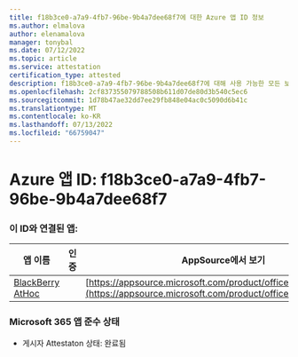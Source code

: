 ```yaml
---
title: f18b3ce0-a7a9-4fb7-96be-9b4a7dee68f7에 대한 Azure 앱 ID 정보
ms.author: elmalova
author: elenamalova
manager: tonybal
ms.date: 07/12/2022
ms.topic: article
ms.service: attestation
certification_type: attested
description: f18b3ce0-a7a9-4fb7-96be-9b4a7dee68f7에 대해 사용 가능한 모든 보안 및 규정 준수 정보입니다.
ms.openlocfilehash: 2cf837355079788508b611d07de80d3b540c5ec6
ms.sourcegitcommit: 1d78b47ae32dd7ee29fb848e04ac0c5090d6b41c
ms.translationtype: MT
ms.contentlocale: ko-KR
ms.lasthandoff: 07/13/2022
ms.locfileid: "66759047"
---
```

# <a name="azure-app-id-f18b3ce0-a7a9-4fb7-96be-9b4a7dee68f7"></a>Azure 앱 ID: f18b3ce0-a7a9-4fb7-96be-9b4a7dee68f7


### <a name="apps-associated-with-this-id"></a>이 ID와 연결된 앱:
| **앱 이름** | **인증** | **AppSource에서 보기** |
|--------------|---------------|-----------------------|
| [BlackBerry AtHoc](../forward/WA200003065.md) |  | [https://appsource.microsoft.com/product/office/WA200003065](https://appsource.microsoft.com/product/office/WA200003065) |

### <a name="microsoft-365-app-compliance-status"></a>Microsoft 365 앱 준수 상태
- 게시자 Attestaton 상태: 완료됨
